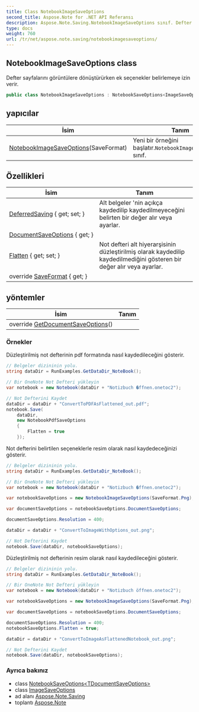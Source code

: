 ```yaml
---
title: Class NotebookImageSaveOptions
second_title: Aspose.Note for .NET API Referansı
description: Aspose.Note.Saving.NotebookImageSaveOptions sınıf. Defter sayfalarını görüntülere dönüştürürken ek seçenekler belirlemeye izin verir.
type: docs
weight: 760
url: /tr/net/aspose.note.saving/notebookimagesaveoptions/
---
```

## NotebookImageSaveOptions class

Defter sayfalarını görüntülere dönüştürürken ek seçenekler belirlemeye izin verir.

```csharp
public class NotebookImageSaveOptions : NotebookSaveOptions<ImageSaveOptions>
```

## yapıcılar

| İsim | Tanım |
| --- | --- |
| [NotebookImageSaveOptions](notebookimagesaveoptions/)(SaveFormat) | Yeni bir örneğini başlatır.`NotebookImageSaveOptions` sınıf. |

## Özellikleri

| İsim | Tanım |
| --- | --- |
| [DeferredSaving](../../aspose.note.saving/notebooksaveoptions/deferredsaving/) { get; set; } | Alt belgeler 'nin açıkça kaydedilip kaydedilmeyeceğini belirten bir değer alır veya ayarlar. |
| [DocumentSaveOptions](../../aspose.note.saving/notebooksaveoptions-1/documentsaveoptions/) { get; } |  |
| [Flatten](../../aspose.note.saving/notebooksaveoptions/flatten/) { get; set; } | Not defteri alt hiyerarşisinin düzleştirilmiş olarak kaydedilip kaydedilmediğini gösteren bir değer alır veya ayarlar. |
| override [SaveFormat](../../aspose.note.saving/notebooksaveoptions-1/saveformat/) { get; } |  |

## yöntemler

| İsim | Tanım |
| --- | --- |
| override [GetDocumentSaveOptions](../../aspose.note.saving/notebooksaveoptions-1/getdocumentsaveoptions/)() |  |

### Örnekler

Düzleştirilmiş not defterinin pdf formatında nasıl kaydedileceğini gösterir.

```csharp
// Belgeler dizininin yolu.
string dataDir = RunExamples.GetDataDir_NoteBook();

// Bir OneNote Not Defteri yükleyin
var notebook = new Notebook(dataDir + "Notizbuch �ffnen.onetoc2");

// Not Defterini Kaydet
dataDir = dataDir + "ConvertToPDFAsFlattened_out.pdf";
notebook.Save(
    dataDir,
    new NotebookPdfSaveOptions
    {
        Flatten = true
    });
```

Not defterini belirtilen seçeneklerle resim olarak nasıl kaydedeceğinizi gösterir.

```csharp
// Belgeler dizininin yolu.
string dataDir = RunExamples.GetDataDir_NoteBook();

// Bir OneNote Not Defteri yükleyin
var notebook = new Notebook(dataDir + "Notizbuch �ffnen.onetoc2");

var notebookSaveOptions = new NotebookImageSaveOptions(SaveFormat.Png);

var documentSaveOptions = notebookSaveOptions.DocumentSaveOptions;

documentSaveOptions.Resolution = 400;

dataDir = dataDir + "ConvertToImageWithOptions_out.png";

// Not Defterini Kaydet
notebook.Save(dataDir, notebookSaveOptions);
```

Düzleştirilmiş not defterinin resim olarak nasıl kaydedileceğini gösterir.

```csharp
// Belgeler dizininin yolu.
string dataDir = RunExamples.GetDataDir_NoteBook();

// Bir OneNote Not Defteri yükleyin
var notebook = new Notebook(dataDir + "Notizbuch öffnen.onetoc2");

var notebookSaveOptions = new NotebookImageSaveOptions(SaveFormat.Png);

var documentSaveOptions = notebookSaveOptions.DocumentSaveOptions;

documentSaveOptions.Resolution = 400;
notebookSaveOptions.Flatten = true;

dataDir = dataDir + "ConvertToImageAsFlattenedNotebook_out.png";

// Not Defterini Kaydet
notebook.Save(dataDir, notebookSaveOptions);
```

### Ayrıca bakınız

* class [NotebookSaveOptions&lt;TDocumentSaveOptions&gt;](../notebooksaveoptions-1/)
* class [ImageSaveOptions](../imagesaveoptions/)
* ad alanı [Aspose.Note.Saving](../../aspose.note.saving/)
* toplantı [Aspose.Note](../../)


